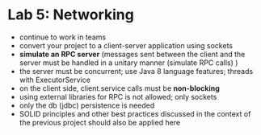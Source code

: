 # Lab 5: Networking
- continue to work in teams
- convert your project to a client-server application using sockets
- **simulate an RPC server** (messages sent between the client and the server must be handled in a unitary manner (simulate RPC calls) )
- the server must be concurrent; use Java 8 language features; threads with ExecutorService
- on the client side, client.service calls must be **non-blocking**
- using external libraries for RPC is not allowed; only sockets
- only the db (jdbc) persistence is needed
- SOLID principles and other best practices discussed in the context of the previous project should also be applied here
